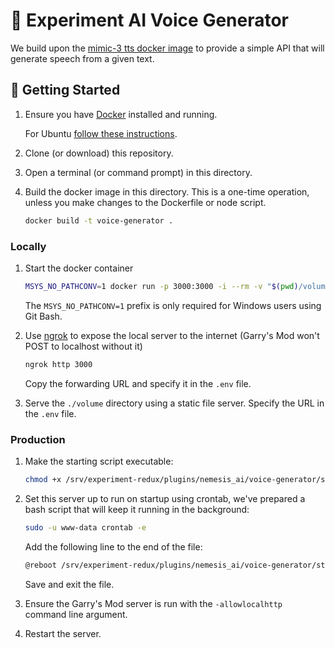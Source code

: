 # 🤖 Experiment AI Voice Generator

We build upon the [mimic-3 tts docker image](https://mycroft-ai.gitbook.io/docs/mycroft-technologies/mimic-tts/mimic-3#docker-image) to provide a simple API that will generate speech from a given text.

## 🚀 Getting Started

1. Ensure you have [Docker](https://www.docker.com/) installed and running.

    For Ubuntu [follow these instructions](https://docs.docker.com/engine/install/ubuntu/).

2. Clone (or download) this repository.

3. Open a terminal (or command prompt) in this directory.

4. Build the docker image in this directory. This is a one-time operation, unless you make changes to the Dockerfile or node script.

    ```bash
    docker build -t voice-generator .
    ```

### Locally

1. Start the docker container

    ```bash
    MSYS_NO_PATHCONV=1 docker run -p 3000:3000 -i --rm -v "$(pwd)/volume:/root/.local/share/mycroft/mimic3" --env-file "./.env" voice-generator
    ```

    The `MSYS_NO_PATHCONV=1` prefix is only required for Windows users using Git Bash.

2. Use [ngrok](https://ngrok.com/) to expose the local server to the internet (Garry's Mod won't POST to localhost without it)

    ```bash
    ngrok http 3000
    ```

    Copy the forwarding URL and specify it in the `.env` file.

3. Serve the `./volume` directory using a static file server. Specify the URL in the `.env` file.

### Production

1. Make the starting script executable:

    ```bash
    chmod +x /srv/experiment-redux/plugins/nemesis_ai/voice-generator/start.sh
    ```

2. Set this server up to run on startup using crontab, we've prepared a bash script that will keep it running in the background:

    ```bash
    sudo -u www-data crontab -e
    ```

    Add the following line to the end of the file:

    ```bash
    @reboot /srv/experiment-redux/plugins/nemesis_ai/voice-generator/start.sh > /srv/experiment-redux/plugins/nemesis_ai/voice-generator/logs/start.log 2>&1
    ```

    Save and exit the file.

3. Ensure the Garry's Mod server is run with the `-allowlocalhttp` command line argument.

4. Restart the server.
